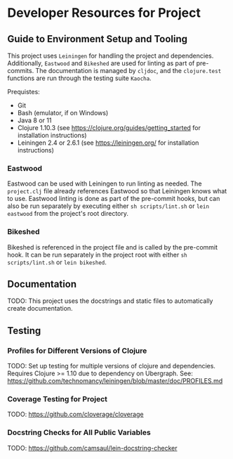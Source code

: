 # Developer Resources for Project

## Guide to Environment Setup and Tooling
This project uses `Leiningen` for handling the project and dependencies. Additionally, `Eastwood` and `Bikeshed` are used for linting as part of pre-commits. The documentation is managed by `cljdoc`, and the `clojure.test` functions are run through the testing suite `Kaocha`. 

Prequistes:
- Git
- Bash (emulator, if on Windows)
- Java 8 or 11 
- Clojure 1.10.3 (see https://clojure.org/guides/getting_started for installation instructions)
- Leiningen 2.4 or 2.6.1 (see https://leiningen.org/ for installation instructions)

### Eastwood
Eastwood can be used with Leiningen to run linting as needed. The `project.clj` file already references Eastwood so that Leiningen knows what to use. Eastwood linting is done as part of the pre-commit hooks, but can also be run separately by executing either `sh scripts/lint.sh` or `lein eastwood` from the project's root directory. 

### Bikeshed
Bikeshed is referenced in the project file and is called by the pre-commit hook. It can be run separately in the project root with either `sh scripts/lint.sh` or `lein bikeshed`.


## Documentation
TODO: This project uses the docstrings and static files to automatically create documentation.

## Testing

### Profiles for Different Versions of Clojure
TODO: Set up testing for multiple versions of clojure and dependencies. Requires Clojure >= 1.10 due to dependency on Ubergraph. See: https://github.com/technomancy/leiningen/blob/master/doc/PROFILES.md

### Coverage Testing for Project
TODO: https://github.com/cloverage/cloverage

### Docstring Checks for All Public Variables
TODO: https://github.com/camsaul/lein-docstring-checker